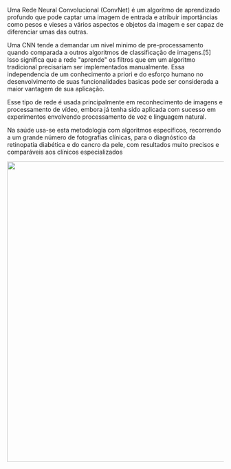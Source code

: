 Uma Rede Neural Convolucional (ConvNet) é um algoritmo de aprendizado profundo que pode captar uma imagem de entrada e atribuir importâncias como pesos e vieses a vários aspectos e objetos da imagem e ser capaz de diferenciar umas das outras.

Uma CNN tende a demandar um nivel minimo de pre-processamento quando comparada a outros algoritmos de classificação de imagens.[5] Isso significa que a rede "aprende" os filtros que em um algoritmo tradicional precisariam ser implementados manualmente. Essa independencia de um conhecimento a priori e do esforço humano no desenvolvimento de suas funcionalidades basicas pode ser considerada a maior vantagem de sua aplicação.

Esse tipo de rede é usada principalmente em reconhecimento de imagens e processamento de vídeo, embora já tenha sido aplicada com sucesso em experimentos envolvendo processamento de voz e linguagem natural.

Na saúde usa-se esta metodologia com algoritmos específicos, recorrendo a um grande número de fotografias clínicas, para o diagnóstico da retinopatia diabética e do cancro da pele, com resultados muito precisos e comparáveis aos clínicos especializados

<div align="center">
<img src="https://user-images.githubusercontent.com/87787728/162584597-e66e0ec3-75db-4414-9055-a902b0b904cd.jpeg" width="700px" />
</div>
